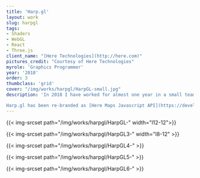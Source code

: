 ```yaml
---
title: 'Harp.gl'
layout: work
slug: harpgl
tags:
- Shaders
- WebGL
- React
- Three.js
client_name: "[Here Technologies](http://here.com)"
pictures_credit: "Courtesy of Here Technologies"
myrole: 'Graphics Programmer'
year: '2018'
order: 3
thumbclass: 'grid'
cover: "/img/works/harpgl/HarpGL-small.jpg"
description: 'In 2018 I have worked for almost one year in a small team of circa ten people to develop Harp.gl. It is a 3D map technology that runs in the browser, developed using Three.js and Typescript. During my time there, I have worked on the mouse-picking functionality using raycasting, on the rendering of the sky, on how to render the lines that delimit the borders of a country and on preparing the examples that show how to integrate React with Harp.gl.

Harp.gl has been re-branded as [Here Maps Javascript API](https://developer.here.com/develop/javascript-api).'
---
```







{{< img-srcset path="/img/works/harpgl/HarpGL-" width="l12-12">}}

{{< img-srcset path="/img/works/harpgl/HarpGL3-" width="l8-12" >}}

{{< img-srcset path="/img/works/harpgl/HarpGL4-" >}}

{{< img-srcset path="/img/works/harpgl/HarpGL5-"  >}}

{{< img-srcset path="/img/works/harpgl/HarpGL6-" >}}

